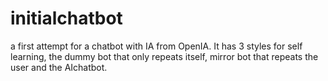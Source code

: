 # initialchatbot
a first attempt for a chatbot with IA from OpenIA. It has 3 styles for self learning, the dummy bot that only repeats itself, mirror bot that repeats the user and the AIchatbot.
